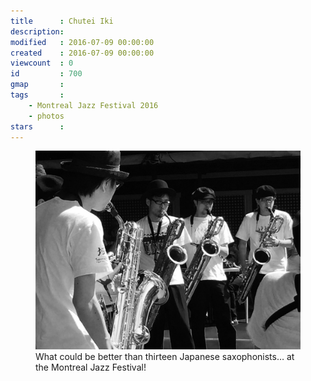 ```yaml
---
title      : Chutei Iki
description: 
modified   : 2016-07-09 00:00:00
created    : 2016-07-09 00:00:00
viewcount  : 0
id         : 700
gmap       : 
tags       :
    - Montreal Jazz Festival 2016
    - photos
stars      : 
---
```


<figure>
    <img src="img/chutei-iki.jpg">
    <figcaption>What could be better than thirteen Japanese saxophonists… at the Montreal Jazz Festival!</figcaption>
</figure>
